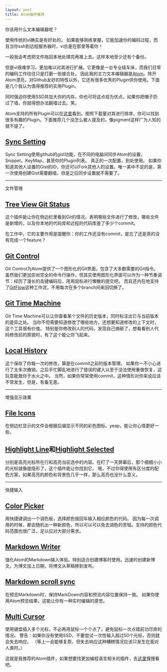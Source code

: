 ```yaml
---
layout: post
title: Atom插件推荐
---
```


你该用什么文本编辑器呢？

<span name="emergency"></span>

使用传统的vi确实是有好处的。
如果能够熟练掌握，它能加速你的编码过程，而且当你ssh到远程服务器时，vi总是在那里等着你！

<aside name="emergency">
一般我会考虑把文件拖回本地处理完再推上去。这样本地至少还有个备份。
</aside>

<span name="force"></span>

但是vi很难学习，更加难以对其进行扩展。它更像是一台专业级车床，而我们日常的编码工作往往只是打磨一些接合处。
因此我的主力文本编辑器是[Atom](https://atom.io/)。除开Atom漂亮，对Github友好的特性以外，它还有很多优秀的Plugin供你使用。下面是几个我认为值得推荐的实用Plugin。

<aside name="force">
同时强迫你使用SSD并加大你的内存。你也可将这点视为优点，如果你把帽子扔过了墙，你就得想办法翻墙过去。笑。
</aside>

Atom支持的所有Plugin可以在[这里](https://atom.io/packages/list)看到。按照下载量对其进行排序，你可以找到很多有趣的Plugin。下面推荐几个没怎么被人提及的，像pigment这样广为人知的就不提了。

## [Sync Setting](https://atom.io/packages/sync-settings)

Sync Setting使用github的gist功能，在不同的电脑间同步Atom的设置，Snippet，KeyMap，甚至你的Plugin列表。
真正的一次配置，到处使用。
如果你知道其他人设置的Gist的ID，你还可以Fork其他人的设置。唯一美中不足的是，第一次使用创建Gist需要翻墙，但是之后同步设置就不需要了。

---

<span name = "file management"></span>
<aside name = "file management">
文件管理
</aside>

## [Tree View Git Status](https://github.com/subesokun/atom-tree-view-git-status)

这个插件能让你在侧边栏里看到Git的情况，表明哪些文件进行了修改，哪些文件是新增的，以及你本地的代码库和远程的代码库差了多少个commit。

在工作中，它的主要作用是提醒你：你的工作还没有commit，是忘了还是真的没有完成一个feature？

## [Git Control](https://atom.io/packages/git-control)

Git Control为Atom提供了一个图形化的Git界面，包含了大多数需要的Git指令。
虽然我们更加崇尚完全的命令行操作，但其实使用图形化界面可以作为一种节奏调节：经历了漫长的击键编码后，用用鼠标进行懒散的提交吧。
而且还内在地支持了[GitFlow](http://danielkummer.github.io/git-flow-cheatsheet/index.zh_CN.html)这种工作流，不用每次在多个branch间来回切换了。

## [Git Time Machine](https://atom.io/packages/git-time-machine)

Git Time Machine可以让你查看某个文件的历史版本，同时标注出它与当前版本的差异之处。
当你不但需要知道修改了哪些地方，还想要知道修改的上下文时，这个工具很有价值。
特别是你修改别人的代码，发现自己搞砸了，想看看别人代码修改前的原貌时，有了这个能让你飞起来。

## [Local History](https://atom.io/packages/local-history)

这个保存了你每一次的修改，算是在commit之前的版本管理。
如果你一不小心进行了太多次撤销，之后手忙脚乱地进行了错误的键入以至于没法使用重做恢复，这玩意能救你于水火之中。
当然，如果你常常使用commit，这种情形对你来说应该不常发生，但是，有备无患。

---
<span name="strengthen"></span>
<aside name="strengthen">
增强显示效果
</aside>

## [File Icons](https://atom.io/packages/file-icons)

在侧边栏显示的文件会根据后缀显示不同的彩色图标。yeap，能让你心情更好一些。

## [Highlight Line](https://atom.io/packages/highlight-line)和[Highlight Selected](https://atom.io/packages/highlight-selected)

分别是高亮光标所在行和高亮当前选中的内容。在盯了一天屏幕后，那个细细小小的光标就像是隐形了，这个插件能让你找到它。
哦，不过你得使用有区分度的配色方案，如果高亮的颜色和背景色几乎一样，那么高亮也没什么意义。

---

<span name="quick input"></span>
<aside name="quick input">
快捷输入
</aside>

## [Color Picker](https://atom.io/packages/color-picker)

用快捷键调出一个调色板，选择颜色按回车输入相应颜色的代码。
因为每一次调用的时候，都会随机出一种新颜色，所以可以可以免去调色的苦恼。支持的颜色代码范围也很广泛，足以应对大部分需求。

## [Markdown Writer](https://atom.io/packages/markdown-writer)

强化Atom的Markdown输入体验。特别适合创建博客时使用。迅速的创建新博文，为博文加上日期，将博文从草稿移到发布。

## [Markdown scroll sync](https://atom.io/packages/markdown-scroll-sync)

在预览Markdown时，保持MarkDown内容和预览内容位置保持一致。
如果你使用Atom预览结果，这能让你有一种实时编辑的感觉。

## [Multi Cursor](https://atom.io/packages/multi-cursor)

使用键盘插入多个光标，不必再用鼠标一个个点了，避免鼠标一次点错前功尽弃的情况。
警告：如果你没有使用SSD，不要尝试一次性输入超过50个光标，否则就会失去响应。
（等上一会能够复原，但失去响应这种糟糕情况应该只发生在面对人类时。）

这就是我推荐的Atom插件，如果想要找更加编程语言相关的插件，去[这里](https://atom.io/packages/list)搜搜看吧。
